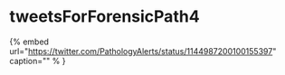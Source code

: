 # tweetsForForensicPath4

{% embed url="https://twitter.com/PathologyAlerts/status/1144987200100155397"  caption="" % }
